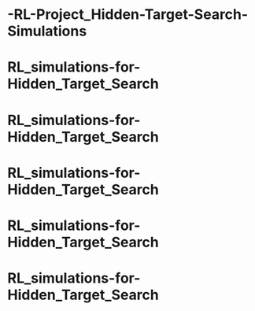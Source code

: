 # -RL-Project_Hidden-Target-Search-Simulations
# RL_simulations-for-Hidden_Target_Search
# RL_simulations-for-Hidden_Target_Search
# RL_simulations-for-Hidden_Target_Search
# RL_simulations-for-Hidden_Target_Search
# RL_simulations-for-Hidden_Target_Search
